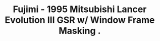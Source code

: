 ---
layout: product
title: "Fujimi - 1995 Mitsubishi Lancer Evolution III GSR w/ Window Frame Masking ."
price: "TBA" 
desc: "N/A"
img_path: "/assets/img/FU039176.jpg"
brand: "N/A"
available: false
special_offer: false
new: false
soon: false
cat: "010000"
subcat: "013100"
subsubcat: "0N/A"
sifra: "FU039176"
popular: false
---